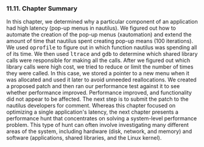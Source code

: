 ### 11.11\. Chapter Summary

In this chapter, we determined why a particular component of an application had high latency (pop-up menus in nautilus). We figured out how to automate the creation of the pop-up menus (xautomation) and extend the amount of time that nautilus spent creating pop-up means (100 iterations). We used <tt>oprofile</tt> to figure out in which function nautilus was spending all of its time. We then used <tt>ltrace</tt> and <tt>gdb</tt> to determine which shared library calls were responsible for making all the calls. After we figured out which library calls were high cost, we tried to reduce or limit the number of times they were called. In this case, we stored a pointer to a new menu when it was allocated and used it later to avoid unneeded reallocations. We created a proposed patch and then ran our performance test against it to see whether performance improved. Performance improved, and functionality did not appear to be affected. The next step is to submit the patch to the nautilus developers for comment. Whereas this chapter focused on optimizing a single application's latency, the next chapter presents a performance hunt that concentrates on solving a system-level performance problem. This type of hunt can often involve investigating many different areas of the system, including hardware (disk, network, and memory) and software (applications, shared libraries, and the Linux kernel).